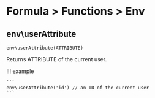 # Formula > Functions > Env

## env\userAttribute
`env\userAttribute(ATTRIBUTE)`

Returns ATTRIBUTE of the current user.

!!! example

    ```
    env\userAttribute('id') // an ID of the current user
    ```
